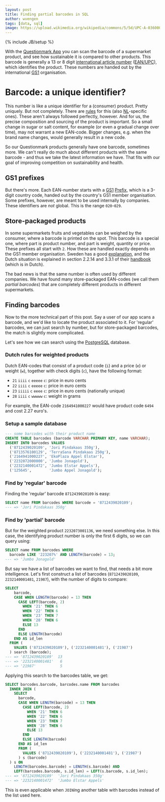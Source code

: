 ```yaml
---
layout: post
title: Finding partial barcodes in SQL
author: wvengen
tags: [data, sql]
image: https://upload.wikimedia.org/wikipedia/commons/5/5d/UPC-A-036000291452.png
---
```

{% include JB/setup %}

With the [Questionmark App](http://www.thequestionmark.org/download) you can scan the barcode of a supermarket product,
and see how sustainable it is compared to other products. This barcode is generally a 13 or 8 digit 
[international article number](https://en.wikipedia.org/wiki/International_Article_Number)
([EAN/UPC](http://www.gs1.org/barcodes/ean-upc)), which identifies the product. These numbers are handed out by
the international [GS1](http://www.gs1.org/) organisation.

# Barcode: a unique identifier?

This number is like a unique identifier for a (consumer) product. Pretty uniquely. But not completely.
There are [rules](http://www.gs1.org/1/gtinrules) for this
(also [NL](https://www.gs1.nl/aan-de-slag/gs1-barcodes/toekennen-nieuwe-gtin)-specific ones). These aren't
always followed perfectly, however. And for us, the precise composition and sourcing of the product is
important. So a small change in sugar or salt content, for example (or even a gradual change over time),
may not warrant a new EAN-code. Bigger changes, e.g. when the brand name changes, would generally result
in a new code.

So our Questionmark products generally have one barcode, sometimes more. We can't really do much about different
products with the same barcode - and thus we take the latest information we have.
That fits with our goal of improving competition on sustainability and health.

## GS1 prefixes

But there's more. Each EAN-number starts with a [GS1](http://www.gs1.org/company-prefix) [Prefix](https://en.wikipedia.org/wiki/List_of_GS1_country_codes),
which is a 3-digit country code, handed out by the country's GS1 member organisation. Some prefixes, however,
are meant to be used internally by companies. These identifiers are _not_ global. This is the range `020`-`029`.

## Store-packaged products

In some supermarkets fruits and vegetables can be weighed by the consumer, where a barcode is printed on
the spot. This barcode is a special one, where part is product number, and part is weight, quantity or
price. These prefixes all start with `2`. How these are handled exactly depends on the GS1 member organisation.
Sweden has a good [explanation](http://www.gs1.se/en/GS1-in-practice/Items-with-variable-weight), and the
Dutch situation is explained in section 2.2.14 and 3.3.1 of their [handbook](http://images.gs1.nl/pdf/handboekupdate2010.pdf)
(which is in Dutch).

The bad news is that the same number is often used by different companies. We have found many store-packaged
EAN-codes (we call them _partial barcodes_) that are completely different products in different supermarkets.

## Finding barcodes

Now to the more technical part of this post. Say a user of our app scans a barcode, and we'd like to locate
the product associated to it. For 'regular' barcodes, we can just search by number, but for store-packaged
barcodes, the match is slightly more complicated.

Let's see how we can search using the [PostgreSQL](http://www.postgresql.org/) database.

### Dutch rules for weighted products

Dutch EAN-codes that consist of a product code (`i`) and a price (`e`) or weight (`w`), together
with check digits (`c`), have the following format:

* `21` `iiii` `c` `eeeee` `c`: price in euro cents
* `22` `iiii` `c` `eeeee` `c`: price in euro cents
* `23` `iiiii` `c` `eeee` `c`: price in euro cents (nationally unique)
* `28` `iiii` `c` `wwwww` `c`: weight in grams

For example, the EAN-code `2164941000227` would have product code `6494` and cost 2.27 euro's.

### Setup a sample database

```sql
--- some barcodes with their product name
CREATE TABLE barcodes (barcode VARCHAR PRIMARY KEY, name VARCHAR);
INSERT INTO barcodes VALUES
  ('8712439020109', 'Jori Pindakaas 350g'),
  ('8713576100129', 'TerraSana Pindakaas 250g'),
  ('2164941000227', 'EkoPlaza Appel Elstar'),
  ('2232072000000', 'Jumbo Jonagold'),
  ('2232140001472', 'Jumbo Elstar Appels'),
  ('125645',        'Jumbo Appel Jonagold');
```

### Find by 'regular' barcode

Finding the 'regular' barcode `8712439020109` is easy:

```sql
SELECT name FROM barcodes WHERE barcode = '8712439020109';
--- => 'Jori Pindakaas 350g'
```

### Find by 'partial' barcode

But for the weighted product `2232073001136`, we need something else. In this case, the
identifying product number is only the first 6 digits, so we can query using:

```sql
SELECT name FROM barcodes WHERE
  barcode LIKE '223207%' AND LENGTH(barcode) = 13;
--- => 'Jumbo Jonagold'
```

But say we have a list of barcodes we want to find, that needs a bit more intelligence. Let's
first construct a list of barcodes (`8712439020109`, `2232140001481`, `21987`), with the number of digits to compare:

```sql
SELECT
    barcode,
    CASE WHEN LENGTH(barcode) = 13 THEN
      CASE LEFT(barcode, 2)
        WHEN '21' THEN 6
        WHEN '22' THEN 6
        WHEN '23' THEN 7
        WHEN '28' THEN 6
        ELSE 13
      END
      ELSE LENGTH(barcode)
    END AS id_len
  FROM (
    VALUES ('8712439020109'), ('2232140001481'), ('21987')
  ) search (barcode);
--- => '8712439020109'  13
--- => '2232140001481'   6
--- => '21987'           5
```

Applying this search to the barcodes table, we get:

```sql
SELECT barcodes.barcode, barcodes.name FROM barcodes
  INNER JOIN (
    SELECT
      barcode, 
      CASE WHEN LENGTH(barcode) = 13 THEN
        CASE LEFT(barcode, 2)
          WHEN '21' THEN 6
          WHEN '22' THEN 6
          WHEN '23' THEN 7
          WHEN '28' THEN 6
          ELSE 13
        END
        ELSE LENGTH(barcode)
      END AS id_len
      FROM (
        VALUES ('8712439020109'), ('2232140001481'), ('21987')
      ) s (barcode)
  ) s ON
    LENGTH(barcodes.barcode) = LENGTH(s.barcode) AND
    LEFT(barcodes.barcode, s.id_len) = LEFT(s.barcode, s.id_len);
--- => '8712439020109'  'Jori Pindakaas 350g'
--- => '2232140001472'  'Jumbo Elstar Appels'
```

This is even applicable when `JOIN`ing another table with barcodes instead of the list used here.
